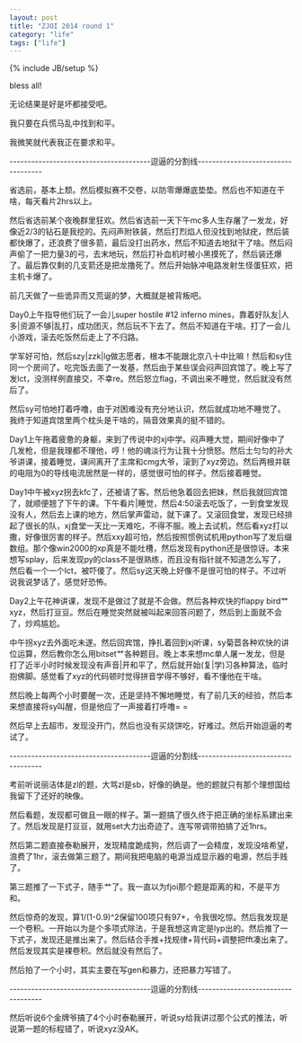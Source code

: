 ```yaml
---
layout: post
title: "ZJOI 2014 round 1"
category: "life"
tags: ["life"]
---
```

{% include JB/setup %}

bless all!

无论结果是好是坏都接受吧。

我只要在兵慌马乱中找到和平。

我微笑就代表我正在要求和平。

---------------------------------------逗逼的分割线-----------------------------------

省选前，基本上颓。然后模拟赛不交卷，以防零爆爆底垫垫。然后也不知道在干啥，每天看片2hrs以上。

然后省选前某个夜晚群里狂欢。然后省选前一天下午mc多人生存屠了一发龙，好像近2/3的钻石是我挖的。先闷声附铁装，然后打烈焰人但没找到地狱疣，然后装都快爆了，还浪费了很多箭，最后没打出药水，然后不知道去地狱干了啥。然后闷声偷了一把力量3的弓，去末地玩，然后打补血机时被小黑摸死了，然后装还爆了。最后靠仅剩的几支箭还是把龙撸死了。然后开始脉冲电路发射生怪蛋狂欢，把主机卡爆了。

前几天做了一些诡异而又荒诞的梦，大概就是被背叛吧。

Day0上午指导他们玩了一会儿super hostile #12 inferno mines，靠着好队友|人多|资源不够|乱打，成功团灭，然后玩不下去了。然后不知道在干啥。打了一会儿小游戏，滚去吃饭然后走上了不归路。

学军好可怕，然后szy|zzk|lg做志愿者，根本不能跟北京八十中比嘛！然后和sy住同一个房间了。吃完饭去面了一发基，然后由于某些误会闷声回宾馆了。晚上写了发lct，没测样例直接交，不幸re。然后怒立flag，不调出来不睡觉，然后就没有然后了。

然后sy可怕地打着呼噜，由于对困难没有充分地认识，然后就成功地不睡觉了。我终于知道宾馆里两个枕头是干啥的，隔音效果真的挺不错的。

Day1上午拖着疲惫的身躯，来到了传说中的xj中学。闷声睡大觉，期间好像中了几发枪，但是我理都不理他，哼！他的魂淡行为让我十分愤怒。然后土匀匀的孙大爷讲课，接着睡觉，课间离开了主席和cmg大爷，滚到了xyz旁边。然后两根并联的电阻为0的导线电流居然是一样的，感觉很可怕的样子。然后接着睡觉。

Day1中午被xyz拐去kfc了，还被请了客。然后他急着回去把妹，然后我就回宾馆了，就顺便翘了下午的课。下午看片|睡觉，然后4:50滚去吃饭了，一到食堂发现没有人，然后去上课的地方，然后掌声雷动，就下课了。又滚回食堂，发现已经排起了很长的队，xj食堂一天比一天难吃，不得不服。晚上去试机，然后看xyz打以撒，好像很厉害的样子。然后xxy超可怕，然后按照惯例试机用python写了发后缀数组。那个像win2000的xp真是不能吐槽，然后发现有python还是很惊讶。本来想写splay，后来发现py的class不是很熟练，而且没有指针就不知道怎么写了，然后看一个一个lct，被吓傻了。然后sy这天晚上好像不是很可怕的样子。不过听说我说梦话了，感觉好恐怖。

Day2上午花神讲课，发现不是做过了就是不会做。然后各种欢快的flappy bird艹xyz，然后打豆豆。然后在睡觉突然就被叫起来回答问题了，然后到上面就不会了，炒鸡尴尬。

中午拐xyz去外面吃未遂。然后回宾馆，挣扎着回到xj听课，sy菊苣各种欢快的讲位运算，然后教你怎么用bitset艹各种题目。晚上本来想mc单人屠一发龙，但是打了近半小时时候发现没有声音|开和平了，然后就开始(复|学)习各种算法，临时抱佛脚。感觉看了xyz的代码顿时觉得拼音学得不够好，看不懂他在干啥。

然后晚上每两个小时要醒一次，还是坚持不懈地睡觉，有了前几天的经验，然后本来想直接将sy叫醒，但是他应了一声接着打呼噜= =

然后早上去超市，发现没开门，然后也没有买烧饼吃，好难过。然后开始逗逼的考试了。

---------------------------------------逗逼的分割线-----------------------------------

考前听说丽洁体是zl的题，大骂zl是sb，好像的确是。他的题就只有那个理想国给我留下了还好的映像。

然后看题，发现都可做且一眼的样子。第一题搞了很久终于把正确的坐标系建出来了。然后发现是打豆豆，就用set大力出奇迹了。连写带调带拍搞了近1hrs。

然后第二题直接泰勒展开，发现精度跪成狗，然后调了一会精度，发现没啥希望，浪费了1hr，滚去做第三题了。期间我把电脑的电源当成显示器的电源，然后手贱了。

第三题推了一下式子，随手艹了。我一直以为fjoi那个题是距离的和，不是平方和。

然后惊奇的发现，算1/(1-0.9)^2保留100项只有97+，令我很吃惊。然后我发现是一个卷积。一开始以为是个多项式除法，于是我想这肯定是lyp出的。然后推了一下式子，发现还是推出来了。然后结合手推+找规律+背代码+调整把fft凑出来了。然后发现其实是裸卷积。然后就没有然后了。

然后拍了一个小时，其实主要在写gen和暴力，还把暴力写错了。

---------------------------------------逗逼的分割线-----------------------------------

然后听说6个金牌爷搞了4个小时泰勒展开，听说sy给我讲过那个公式的推法，听说第一题的标程错了，听说xyz没AK。